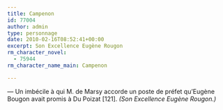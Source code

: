 ```yaml
---
title: Campenon
id: 77004
author: admin
type: personnage
date: 2010-02-16T08:52:41+00:00
excerpt: Son Excellence Eugène Rougon
rm_character_novel:
  - 75944
rm_character_name_main: Campenon

---
```

— Un imbécile à qui M. de Marsy accorde un poste de préfet qu&rsquo;Eugène Bougon avait promis à Du Poizat [121]. _(Son Excellence Eugène Rougon.)_